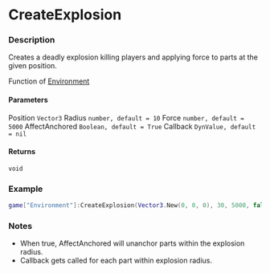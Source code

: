 # CreateExplosion

### Description

Creates a deadly explosion killing players and applying force to parts at the given position.

Function of [Environment](/classes/Environment/)

#### Parameters

Position `Vector3`
Radius `number, default = 10`
Force `number, default = 5000`
AffectAnchored `Boolean, default = True`
Callback `DynValue, default = nil`

#### Returns

`void`

### Example

```lua
game["Environment"]:CreateExplosion(Vector3.New(0, 0, 0), 30, 5000, false)
```

### Notes

- When true, AffectAnchored will unanchor parts within the explosion radius.
- Callback gets called for each part within explosion radius.
